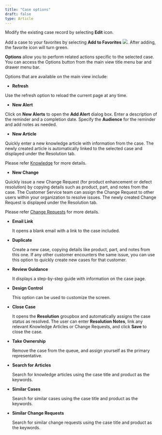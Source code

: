 ```yaml
---
title: "Case options"
draft: false
type: Article
---
```



Modify the existing case record by selecting **Edit** icon.

Add a case to your favorites by selecting **Add to Favorites** ![](/Modules/assets/images/Image-001.png). After adding, the favorite icon will turn green.

**Options** allow you to perform related actions specific to the selected case. You can access the Options button from the main view title menu bar and drawer menu bar.

Options that are available on the main view include:

* **Refresh**

Use the refresh option to reload the current page at any time.

* **New Alert**

Click on **New Alerts** to open the **Add Alert** dialog box. Enter a description of the reminder and a completion date. Specify the **Audience** for the reminder and add notes as needed.

* **New Article**

Quickly enter a new knowledge article with information from the case. The newly created article is automatically linked to the selected case and displayed under the Resolution tab. 

Please refer [Knowledge](../Knowledge/contents.md) for more details.

* **New Change** 

Quickly issue a new Change Request (for product enhancement or defect resolution) by copying details such as product, part, and notes from the case. The Customer Service team can assign the Change Request to other users within your organization to resolve issues. The newly created Change Request is displayed under the Resolution tab.

Please refer [Change Requests](../Change-Requests/contents.md)  for more details. 

* **Email Link**

    It opens a blank email with a link to the case included. 

* **Duplicate**

    Create a new case, copying details like product, part, and notes from this one. If any other customer encounters the same issue, you can use this option to quickly create new cases for that customer. 

* **Review Guidance**
  
  It displays a step-by-step guide with information on the case page.

* **Design Control**

    This option can be used to customize the screen.

* **Close Case**

    It opens the **Resolution** groupbox and automatically assigns the case status as resolved. The user can enter **Resolution Notes**, link any relevant Knowledge Articles or Change Requests, and click **Save** to close the case.

* **Take Ownership**

    Remove the case from the queue, and assign yourself as the primary representative.

* **Search for Articles**

    Search for knowledge articles using the case title and product as the keywords.

* **Similar Cases**

    Search for similar cases using the case title and product as the keywords. 
    
* **Similar Change Requests**

    Search for similar change requests using the case title and product as the keywords. 

